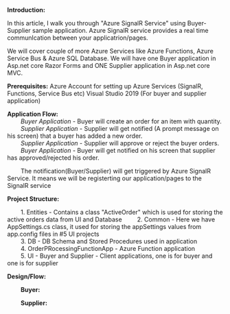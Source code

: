 <b>Introduction:</b>
 
In this article, I walk you through "Azure SignalR Service" using Buyer-Supplier sample application. Azure SignalR service provides a real time communIcation between your applicatrion/pages.
 
We will cover couple of more Azure Services like Azure Functions, Azure Service Bus & Azure SQL Database.
We will have one Buyer application in Asp.net core Razor Forms and ONE Supplier application in Asp.net core MVC.

 
<b>Prerequisites:</b>
Azure Account for setting up Azure Services (SignalR, Functions, Service Bus etc)
Visual Studio 2019 (For buyer and supplier application)

<b>Application Flow:</b>   
&nbsp;&nbsp;&nbsp;&nbsp;&nbsp;&nbsp;&nbsp;&nbsp;<i>Buyer Application</i> - Buyer will create an order for an item with quantity. <br/>
&nbsp;&nbsp;&nbsp;&nbsp;&nbsp;&nbsp;&nbsp;&nbsp;<i>Supplier Application</i> - Supplier will get notified (A prompt message on his screen) that a buyer has added a new order.<br/>
&nbsp;&nbsp;&nbsp;&nbsp;&nbsp;&nbsp;&nbsp;&nbsp;<i>Supplier Application</i> - Supplier will approve or reject the buyer orders.<br/>
&nbsp;&nbsp;&nbsp;&nbsp;&nbsp;&nbsp;&nbsp;&nbsp;<i>Buyer Application</i> - Buyer will get notified on his screen that supplier has approved/rejected his order.<br/>
       
 &nbsp;&nbsp;&nbsp;&nbsp;&nbsp;&nbsp;&nbsp;&nbsp;The notification(Buyer/Supplier) will get triggered by Azure SignalR Service. It means we will be registerting our application/pages to the SignalR service<br/>
 
<b>Project Structure: </b>


 
&nbsp;&nbsp;&nbsp;&nbsp;&nbsp;&nbsp;&nbsp;&nbsp;1. Entities - Contains a class "ActiveOrder" which is used for storing the active orders data from UI and Database
&nbsp;&nbsp;&nbsp;&nbsp;&nbsp;&nbsp;&nbsp;&nbsp;2. Common - Here we have AppSettings.cs class, it used for storing the appSettings values from app.config files in #5 UI projects  <br/> 
&nbsp;&nbsp;&nbsp;&nbsp;&nbsp;&nbsp;&nbsp;&nbsp;3. DB - DB Schema and Stored Procedures used in application  <br/>
&nbsp;&nbsp;&nbsp;&nbsp;&nbsp;&nbsp;&nbsp;&nbsp;4. OrderPRocessingFunctionApp - Azure Function application  <br/>
&nbsp;&nbsp;&nbsp;&nbsp;&nbsp;&nbsp;&nbsp;&nbsp;5. UI - Buyer and Supplier - Client applications, one is for buyer and one is for supplier  <br/>

<b>Design/Flow:</b>
 
&nbsp;&nbsp;&nbsp;&nbsp;&nbsp;&nbsp;&nbsp;&nbsp;<b>Buyer: </b>
           
 
 
 &nbsp;&nbsp;&nbsp;&nbsp;&nbsp;&nbsp;&nbsp;&nbsp;<b>Supplier:</b>
 
 
 
